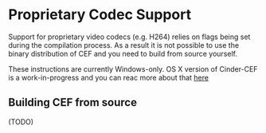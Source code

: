# Proprietary Codec Support

Support for proprietary video codecs (e.g. H264) relies on flags being set during the compilation process. As a result it is not possible to use the binary distribution of CEF and you need to build from source yourself.

These instructions are currently Windows-only. OS X version of Cinder-CEF is a work-in-progress and you can reac more about that [here](osx_notes.md)

## Building CEF from source

(TODO)
